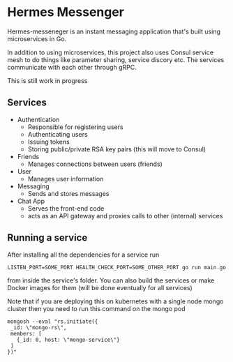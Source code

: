 # Hermes Messenger
Hermes-messeneger is an instant messaging application that's built using microservices in Go.

In addition to using microservices, this project also uses Consul service mesh to do things like parameter sharing, service discory etc. The services communicate with each other through gRPC.

This is still work in progress

## Services
- Authentication
  - Responsible for registering users
  - Authenticating users
  - Issuing tokens
  - Storing public/private RSA key pairs (this will move to Consul)
- Friends
  - Manages connections between users (friends)
- User
  - Manages user information
- Messaging
  - Sends and stores messages
- Chat App
  - Serves the front-end code
  - acts as an API gateway and proxies calls to other (internal) services

## Running a service
After installing all the dependencies for a service run
```
LISTEN_PORT=SOME_PORT HEALTH_CHECK_PORT=SOME_OTHER_PORT go run main.go
```
from inside the service's folder. You can also build the services or make Docker images for them (will be done eventually for all services)

Note that if you are deploying this on kubernetes with a single node mongo cluster then you need to run this command on the mongo pod
```
mongosh --eval "rs.initiate({
 _id: \"mongo-rs\",
 members: [
   {_id: 0, host: \"mongo-service\"}
 ]
})"
```
